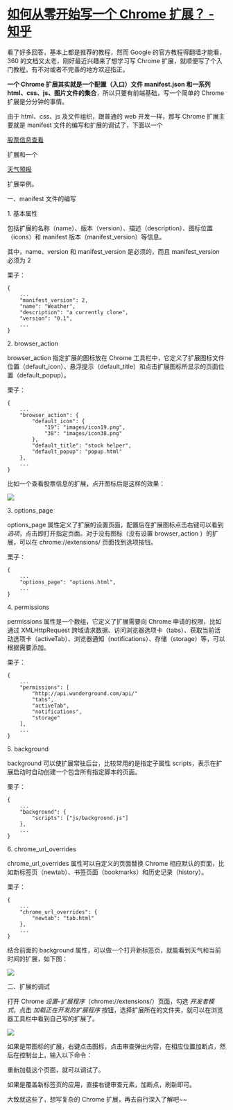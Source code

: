 # [如何从零开始写一个 Chrome 扩展？ - 知乎](https://www.zhihu.com/question/20179805)

看了好多回答，基本上都是推荐的教程，然而 Google 的官方教程得翻墙才能看，360 的文档又太老，刚好最近兴趣来了想学习写 Chrome 扩展，就顺便写了个入门教程，有不对或者不完善的地方欢迎指正。

**一个 Chrome 扩展其实就是一个配置（入口）文件 manifest.json 和一系列 html、css、js、图片文件的集合**，所以只要有前端基础，写一个简单的 Chrome 扩展是分分钟的事情。

由于 html、css、js 及文件组织，跟普通的 web 开发一样，那写 Chrome 扩展主要就是 manifest 文件的编写和扩展的调试了，下面以一个

[股票信息查看](https://github.com/huangtengfei/stock)

扩展和一个

[天气预报](https://github.com/huangtengfei/weather)

扩展举例。

一、manifest 文件的编写

1\. 基本属性

包括扩展的名称（name）、版本（version）、描述（description）、图标位置（icons）和 manifest 版本（manifest\_version）等信息。

其中，name、version 和 manifest\_version 是必须的，而且 manifest\_version 必须为 2

栗子：

```
{
    ...
    "manifest_version": 2,
    "name": "Weather",
    "description": "a currently clone",
    "version": "0.1",
    ...
}
```

2\. browser\_action

browser\_action 指定扩展的图标放在 Chrome 工具栏中，它定义了扩展图标文件位置（default\_icon）、悬浮提示（default\_title）和点击扩展图标所显示的页面位置（default\_popup）。

栗子：

```
{
    ...
    "browser_action": {
        "default_icon": {
            "19": "images/icon19.png",
            "38": "images/icon38.png"
        },
        "default_title": "stock helper",
        "default_popup": "popup.html"
    },
    ...
}
```

比如一个查看股票信息的扩展，点开图标后是这样的效果：

![](https://pic1.zhimg.com/50/815368755b9f4572aad0bb8be0598881_720w.jpg?source=1940ef5c)

3\. options\_page

options\_page 属性定义了扩展的设置页面，配置后在扩展图标点击右键可以看到 _选项_，点击即打开指定页面。对于没有图标（没有设置 browser\_action ）的扩展，可以在 chrome://extensions/ 页面找到选项按钮。

栗子：

```
{
    ...
    "options_page": "options.html",
    ...
}
```

4\. permissions

permissions 属性是一个数组，它定义了扩展需要向 Chrome 申请的权限，比如通过 XMLHttpRequest 跨域请求数据、访问浏览器选项卡（tabs）、获取当前活动选项卡（activeTab）、浏览器通知（notifications）、存储（storage）等，可以根据需要添加。

栗子：

```
{
    ...
    "permissions": [
        "http://api.wunderground.com/api/"
        "tabs",
        "activeTab",
        "notifications",
        "storage"
    ],
    ...
}
```

5\. background

background 可以使扩展常驻后台，比较常用的是指定子属性 scripts，表示在扩展启动时自动创建一个包含所有指定脚本的页面。

栗子：

```
{
    ...
    "background": {
        "scripts": ["js/background.js"]
    },
    ...
}
```

6\. chrome\_url\_overrides

chrome\_url\_overrides 属性可以自定义的页面替换 Chrome 相应默认的页面，比如新标签页（newtab）、书签页面（bookmarks）和历史记录（history）。

栗子：

```
{
    ...
    "chrome_url_overrides": {
        "newtab": "tab.html"
    },
    ...
}
```

结合前面的 background 属性，可以做一个打开新标签页，就能看到天气和当前时间的扩展，如下图：

![](https://pic1.zhimg.com/50/244e211570ef3b088de32fbc1309f624_720w.jpg?source=1940ef5c)

二、扩展的调试

打开 Chrome _设置_\-_扩展程序_（chrome://extensions/）页面，勾选 _开发者模式_，点击 _加载正在开发的扩展程序_ 按钮，选择扩展所在的文件夹，就可以在浏览器工具栏中看到自己写的扩展了。

![](https://pic1.zhimg.com/50/bf8ce4d0168bebe1be0639af8ffcfebb_720w.jpg?source=1940ef5c)

如果是带图标的扩展，右键点击图标，点击审查弹出内容，在相应位置加断点，然后在控制台上，输入以下命令：

重新加载这个页面，就可以调试了。

如果是覆盖新标签页的应用，直接右键审查元素，加断点，刷新即可。

大致就这些了，想写复杂的 Chrome 扩展，再去自行深入了解吧~~
